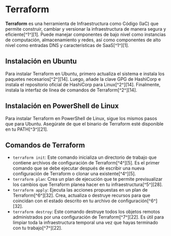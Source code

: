 # Terraform

**Terraform** es una herramienta de Infraestructura como Código (IaC) que permite construir, cambiar y versionar la infraestructura de manera segura y eficiente[^1^][1]. Puede manejar componentes de bajo nivel como instancias de computación, almacenamiento y redes, así como componentes de alto nivel como entradas DNS y características de SaaS[^1^][1].

## Instalación en Ubuntu

Para instalar Terraform en Ubuntu, primero actualiza el sistema e instala los paquetes necesarios[^2^][14]. Luego, añade la clave GPG de HashiCorp e instala el repositorio oficial de HashiCorp para Linux[^2^][14]. Finalmente, instala la interfaz de línea de comandos de Terraform[^2^][14].

## Instalación en PowerShell de Linux

Para instalar Terraform en PowerShell de Linux, sigue los mismos pasos que para Ubuntu. Asegúrate de que el binario de Terraform esté disponible en tu PATH[^3^][21].

## Comandos de Terraform

- `terraform init`: Este comando inicializa un directorio de trabajo que contiene archivos de configuración de Terraform[^4^][5]. Es el primer comando que se debe ejecutar después de escribir una nueva configuración de Terraform o clonar una existente[^4^][5].
- `terraform plan`: Crea un plan de ejecución que te permite previsualizar los cambios que Terraform planea hacer en tu infraestructura[^5^][28].
- `terraform apply`: Ejecuta las acciones propuestas en un plan de Terraform[^6^][32]. Crea, actualiza o destruye recursos para que coincidan con el estado descrito en tu archivo de configuración[^6^][32].
- `terraform destroy`: Este comando destruye todos los objetos remotos administrados por una configuración de Terraform[^7^][22]. Es útil para limpiar toda la infraestructura temporal una vez que hayas terminado con tu trabajo[^7^][22].
